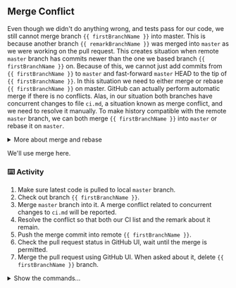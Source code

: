 ## Merge Conflict

Even though we didn't do anything wrong, and tests pass for our code, we still cannot merge branch `{{ firstBranchName }}` into master. This is because another branch `{{ remarkBranchName }}` was merged into `master` as we were working on the pull request.
This creates situation when remote `master` branch has commits newer than the one we based branch `{{ firstBranchName }}` on. Because of this, we cannot just add commits from `{{ firstBranchName }}` to `master` and fast-forward `master` HEAD to the tip of `{{ firstBranchName }}`. In this situation we need to either merge or rebase `{{ firstBranchName }}` on master. GitHub can actually perform automatic merge if there is no conflicts. Alas, in our situation both branches have concurrent changes to file `ci.md`, a situation known as merge conflict, and we need to resolve it manually. To make history compatible with the remote `master` branch, we can both merge `{{ firstBranchName }}` into `master` or rebase it on `master`.

<details><summary>More about merge and rebase</summary>

### Merge

- Creates an extra merge commit and preserves work history
  - Contains initial head branch commits with original timestamps and authors
  - Preserves commit SHAs and references to them in pull requests discussion  
- Requires resolving conflicts just once 
- Makes history non-linear
  - History might be hard to read because of lots of branches (think IDE cable)
  - Makes automatic debugging harder, e.g., makes `git bisect` less useful - it's only going to find a merge commit

### Rebase

- Replays commits from head branch on top of base branch one-by-one
  - New commits with new SHAs are formed resulting in the commits being linked to original pull requests but not to the relevant comments
  - Commits might be recombined and amended in the process or squashed into fewer, even into just one commit
- Might require resolving a number of conflicts 
- Supports linear history
  - Might be easier to read if not too long without a good reason
  - Auto debugging and troubleshooting is somewhat easier: supports `git bisect`, might make automatic rollbacks more granular and predictable 
- Requires force pushing the rebased head branch when used with pull requests

Usually, teams agree to employ the same strategy anytime they need to merge changes. It can be "pure" merge or rebase or somethings in-between like doing interactive rebase locally for the branches not published to remote, but merges for "public" branches. 

</details>

We'll use merge here.

### ⌨️ Activity

1. Make sure latest code is pulled to local `master` branch.
1. Check out branch `{{ firstBranchName }}`.
1. Merge `master` branch into it. A merge conflict related to concurrent changes to `ci.md` will be reported.
1. Resolve the conflict so that both our CI list and the remark about it remain.
1. Push the merge commit into remote `{{ firstBranchName }}`.
1. Check the pull request status in GitHub UI, wait until the merge is permitted.
1. Merge the pull request using GitHub UI. When asked about it, delete `{{ firstBranchName }}` branch.


<details><summary>Show the commands...</summary>

```bash
# Make sure latest code is pulled to local `master` branch
git checkout master
git pull

# Check out branch {{ firstBranchName }}
git checkout {{ firstBranchName }}

# Merge master branch into it
git merge master

# A merge conflict related to concurrent changes to ci.md will be reported
# => Auto-merging ci.md
#    CONFLICT (content): Merge conflict in ci.md
#    Automatic merge failed; fix conflicts and then commit the result.

# Resolve the conflict so that both our CI list and the remark about it remain.
# edit ci.md so that it doesn't contain the merge confilict markers
git add ci.md
git merge --continue
# you can leave the default commit message

# Push the merge commit into remote {{ firstBranchName }}.
git push

# Check the pull request status in GitHub UI, wait until the merge is permitted.
# Merge the pull request using GitHub UI. When asked about it, delete feature-steps branch.
```
</details>